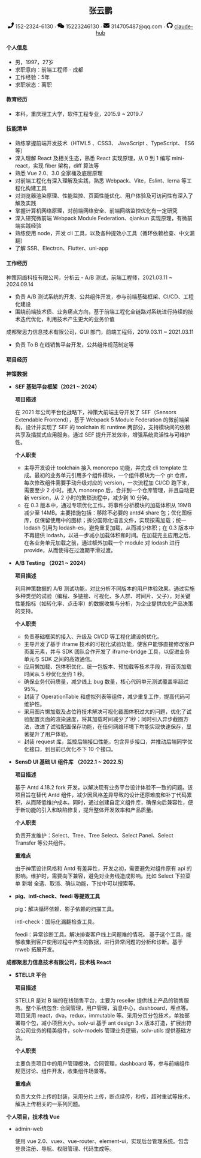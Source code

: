 <center>
	<h2>张云鹏</h2> 
     <div>
         <span>
             <img src="assets/phone-solid.svg" width="16px">
             152-2324-6130
         </span>
         ·
         <span>
             <img src="assets/weixin.svg" width="18px">
             15223246130
         </span>
         ·
         <span>
             <img src="assets/envelope-solid.svg" width="16px">
             314705487@qq.com
         </span>
         ·
         <span>
             <img src="assets/github-brands.svg" width="16px">
             <a href="https://github.com/claude-hub">claude-hub</a>
         </span>
     </div>
</center>


####  个人信息

 - 男，1997，27岁
 - 求职意向：前端工程师 - 成都
 - 工作经验：5年
 - 求职状态：离职

#### 教育经历

- 本科，重庆理工大学，软件工程专业，2015.9 ~ 2019.7

#### 技能清单

- 熟练掌握前端开发技术（HTML5 、CSS3、 JavaScript 、TypeScript、 ES6等）
- 深入理解 React 及相关生态，熟悉 React 实现原理，从 0 到 1 编写 mini-react，实现 fiber 架构，diff 算法等
- 熟悉 Vue 2.0、3.0 全家桶及底层原理
- 对前端工程化有深入理解及实践，熟悉 Webpack、Vite，Eslint、lerna 等工程化构建工具
- 对浏览器渲染原理、性能监控、页面性能优化、用户体验及可访问性有深入了解及实践
- 掌握计算机网络原理，对前端网络安全、前端网络监控优化有一定研究
- 深入研究微前端 Webpack Module Federation、qiankun 实现原理，有微前端实践经验
- 熟练使用 node，开发 cli 工具，以及各种提效小工具（循环依赖检查、中文漏翻）
- 了解 SSR、Electron、Flutter、uni-app

#### 工作经历

神策网络科技有限公司，分析云 - A/B 测试，前端工程师，2021.03.11 ~ 2024.09.14

- 负责 A/B 测试系统的开发、公共组件开发，参与前端基础框架、CI/CD、工程化建设
- 围绕前端技术债、业务痛点方向，基于前端工程化全链路对系统进行持续的技术迭代优化，利用技术产生更大的业务价值

成都聚思力信息技术有限公司，GUI 部门，前端工程师，2019.03.11 ~ 2021.03.11

- 负责 To B 在线销售平台开发，公共组件规范制定等

#### 项目经历

**神策数据**

- **SEF 基础平台框架（2021 ~ 2024）**

  **项目描述**

  在 2021 年公司平台化战略下，神策大前端主导开发了 SEF（Sensors Extendable Frontend），基于 Webpack 5 Module Federation 的微前端架构，设计并实现了 SEF 的 toolchain 和 runtime 两部分，支持模块间的依赖共享及插拔式应用服务。通过 SEF 提升开发效率，增强系统灵活性与可维护性。

  **个人职责**

  - 主导开发设计 toolchain 接入 monorepo 功能，并完成 cli template 生成。最初的业务单元引用多个组件模块，一个组件模块为一个 git 仓库，每次修改组件需要手动升级对应的 version，一次流程加 CI/CD 跑下来，需要至少 2 小时。接入 monorepo 后，合并到一个仓库管理，并且自动更新 version，从 2 小时的繁琐流程中，减少到 10 分钟。
  - 在 0.3 版本中，通过专项优化工作，将事件分析模块的加载体积从 19MB 减少至 14MB。主要措施包括：移除不必要的 antd4 share 包；优化图标库，仅保留使用中的图标；拆分国际化语言文件，实现按需加载；统一 lodash 引用为 lodash-es，避免重复加载，从而减少体积；在 0.3 版本中不再提供 lodash，以进一步减小加载体积和时间。在加载完主应用之后，在各业务单元加载之前，通过额外加载一个 module 对 lodash 进行 provide，从而使得在过渡期平滑过渡。

- **A/B Testing （2021 ~ 2024）**

  **项目描述**

  利用神策数据的 A/B 测试功能，对比分析不同版本的用户体验效果。通过实施多种类型的试验（编程、多链接、可视化、多人群、时间片、父子），对关键性能指标（如转化率、点击率）的数据收集与分析，为企业提供优化产品决策的支持。

  **个人职责**

  - 负责基础框架的接入、升级及 CI/CD 等工程化建设的优化。
  - 主导开发了基于 iframe 技术的可视化试验功能，使客户能够直接修改客户页面元素，并与 SDK 团队合作开发了 iframe-bridge 工具，以促进业务单元与 SDK 之间的高效通信。
  - 应用懒加载、包体积优化、统一包版本、预加载等技术手段，将首页加载时间从 5 秒优化至约 1 秒。
  - 确保业务代码质量，减少线上 bug 数量，核心代码单元测试覆盖率超过 95%。
  - 封装了 OperationTable 和虚拟列表等组件，减少重复工作，提高代码可维护性。
  - 采用图片懒加载及占位符技术解决可视化截图体积过大的问题，优化了试验配置页面的渲染速度，将其加载时间减少了1秒；同时引入异步截图方法，改进了试验配置保存功能，在任何网络环境下均能实现快速保存，显著提升了用户体验。
  - 封装 request 库，监控后端接口性能，包含异步接口，并推动后端同学优化接口，到目前已优化不下 10 个接口。
  


- **SensD UI  基础 UI 组件库 （2022.1 ~ 2022.5）**

  **项目描述**

  基于 Antd 4.18.2 fork 开发，以解决现有业务平台设计体验不一致的问题。该项目旨在替代 Antd 组件，减少因风格差异导致的设计还原难度和补丁代码累积，从而降低维护成本。同时，通过创建自定义组件库，确保向后兼容性，便于新功能的引入和缺陷修复，提升整体开发效率和产品质量。

  **个人职责**
  
  负责开发维护：Select、Tree、Tree Select、Select Panel、Select Transfer 等公共组件。
  
  **重难点**
  
  由于神策设计风格和 Antd 有差异性，开发之初，需要避免对组件原有 api 的影响。维护时，需要向下兼容，避免对业务线造成影响。比如 Select 下拉菜单 新增 全选、取消、确认功能，下拉中可以搜索等。


- **pig、intl-check、feedi 等提效工具**

  pig：解决循环依赖、影子依赖的扫描工具。

  intl-check：国际化漏翻检查工具。

  feedi：异常诊断工具。解决排查客户线上问题难的情况。 基于这个工具，能够收集到客户使用过程中产生的数据，进行异常问题的分析和诊断。基于 rrweb 拓展开发。



**成都聚思力信息技术有限公司，技术栈 React**

- **STELLR 平台**

  **项目描述**

  STELLR 是对 B 端的在线销售平台，主要为 reseller 提供线上产品的销售服务。整个系统包含: 合同管理，用户管理，消息中心，dashboard，埋点等。项目采用 react，dva，redux，immutable 等。采用分页分包技术，单独部署每个包，减小项目大小。solv-ui 基于 ant design 3.x 版本打造，扩展出符合公司业务的精美组件，solv-models 管理业务逻辑，solv-utils 提供基础方法。

  **个人职责**

  主要负责项目中的用户管理模块，合同管理，dashboard 等，参与前端组件规范讨论、组件开发，收集组件场景等。

  **重难点**
  
  负责大文件上传的封装，采用分片上传，断点续传，秒传，超时重试等技术，解决上传相关的一系列问题。



**个人项目，技术栈 Vue**

- admin-web

  使用 vue 2.0、vuex、vue-router、element-ui，实现后台管理系统。包含 登录注册、导航、权限管理、代码生成等。

